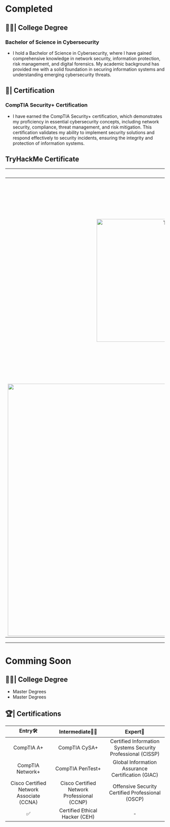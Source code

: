 # **Completed**
## 🧑‍🎓| College Degree
### Bachelor of Science in Cybersecurity
* I hold a Bachelor of Science in Cybersecurity, where I have gained comprehensive knowledge in network security, information protection, risk management, and digital forensics. My academic background has provided me with a solid foundation in securing information systems and understanding emerging cybersecurity threats.

## 🏅| Certification
### CompTIA Security+ Certification
* I have earned the CompTIA Security+ certification, which demonstrates my proficiency in essential cybersecurity concepts, including network security, compliance, threat management, and risk mitigation. This certification validates my ability to implement security solutions and respond effectively to security incidents, ensuring the integrity and protection of information systems.

## TryHackMe Certificate 

| Cert | About |
| :---: | :---: |
| <img width="561" height="387" alt="THM-JUXHD8QNYJ" src="https://github.com/user-attachments/assets/7fb52009-2ccf-466a-b17b-96fee7818569" /> | Pre Security: Cyber security is often thought to be a magical process that can only be done by the elite, and TryHackMe is here to show you that's not the case. Anyone, with any experience level, can learn cyber security and this Pre-Security learning path is the place to start. |
|<img width="1122" height="794" alt="image" src="https://github.com/user-attachments/assets/c3e3219f-0d8a-4d13-bb7d-a3536ceef601" />|Cyber Security 101: Are you new to cyber security and not sure where to start? This pathway will help you acquire the core skills required to start your cyber security journey.|

---

# **Comming Soon**

## 🧑‍🎓| College Degree
* Master Degrees
* Master Degrees

## 🏆| Certifications

| Entry🛠️ | Intermediate🧑‍🏫 | Expert🚀 |
| :---: | :---: | :---: |
| CompTIA A+ | CompTIA CySA+ | Certified Information Systems Security Professional (CISSP) |
| CompTIA Network+ | CompTIA PenTest+ | Global Information Assurance Certification (GIAC) |
| Cisco Certified Network Associate (CCNA) | Cisco Certified Network Professional (CCNP)| Offensive Security Certified Professional (OSCP)|
| ✅ | Certified Ethical Hacker (CEH)| - |
